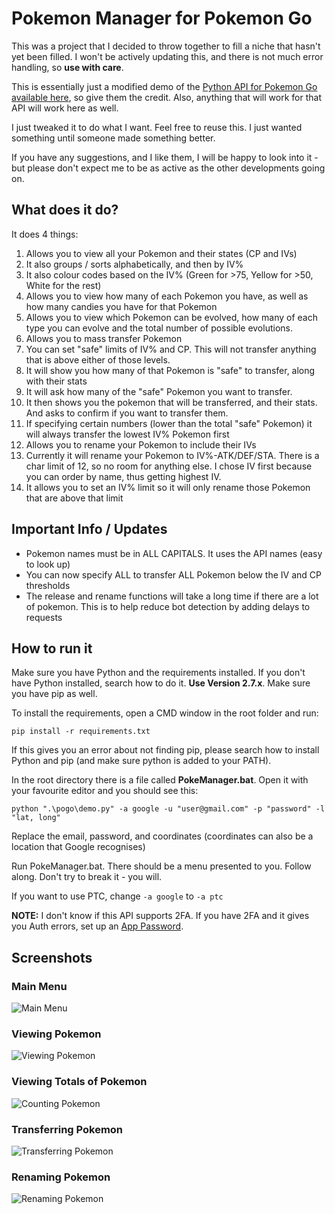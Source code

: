 # Pokemon Manager for Pokemon Go

This was a project that I decided to throw together to fill a niche that hasn't yet been filled. I won't be actively updating this, and there is not much error handling, so **use with care**.

This is essentially just a modified demo of the [Python API for Pokemon Go available here](https://github.com/rubenvereecken/pokemongo-api), so give them the credit. Also, anything that will
work for that API will work here as well.

I just tweaked it to do what I want. Feel free to reuse this. I just wanted something until someone made something better.

If you have any suggestions, and I like them, I will be happy to look into it - but please don't expect me to be as active as the other developments going on.

## What does it do?

It does 4 things:

1.  Allows you to view all your Pokemon and their states (CP and IVs)
  1.  It also groups / sorts alphabetically, and then by IV%
  2.  It also colour codes based on the IV% (Green for >75, Yellow for >50, White for the rest)
2.  Allows you to view how many of each Pokemon you have, as well as how many candies you have for that Pokemon
3.  Allows you to view which Pokemon can be evolved, how many of each type you can evolve and the total number of possible evolutions.
4.  Allows you to mass transfer Pokemon
  1.  You can set "safe" limits of IV% and CP. This will not transfer anything that is above either of those levels.
  2.  It will show you how many of that Pokemon is "safe" to transfer, along with their stats
  3.  It will ask how many of the "safe" Pokemon you want to transfer.
  4.  It then shows you the pokemon that will be transferred, and their stats. And asks to confirm if you want to transfer them.
  5.  If specifying certain numbers (lower than the total "safe" Pokemon) it will always transfer the lowest IV% Pokemon first
5.  Allows you to rename your Pokemon to include their IVs
  1.  Currently it will rename your Pokemon to IV%-ATK/DEF/STA. There is a char limit of 12, so no room for anything else. I chose IV first because you can order by name, thus getting highest IV.
  2.  It allows you to set an IV% limit so it will only rename those Pokemon that are above that limit

## Important Info / Updates

* Pokemon names must be in ALL CAPITALS. It uses the API names (easy to look up)
* You can now specify ALL to transfer ALL Pokemon below the IV and CP thresholds
* The release and rename functions will take a long time if there are a lot of pokemon. This is to help reduce bot detection by adding delays to requests

## How to run it

Make sure you have Python and the requirements installed. If you don't have Python installed, search how to do it. **Use Version 2.7.x**. Make sure you have pip as well.

To install the requirements, open a CMD window in the root folder and run:

```pip install -r requirements.txt```

If this gives you an error about not finding pip, please search how to install Python and pip (and make sure python is added to your PATH).

In the root directory there is a file called **PokeManager.bat**. Open it with your favourite editor and you should see this:

```python ".\pogo\demo.py" -a google -u "user@gmail.com" -p "password" -l "lat, long"```

Replace the email, password, and coordinates (coordinates can also be a location that Google recognises)

Run PokeManager.bat. There should be a menu presented to you. Follow along. Don't try to break it - you will.

If you want to use PTC, change `-a google` to `-a ptc`

**NOTE:** I don't know if this API supports 2FA. If you have 2FA and it gives you Auth errors, set up an [App Password](https://security.google.com/settings/security/apppasswords).

## Screenshots

### Main Menu

![Main Menu](/media/main_menu2.png?raw=true "Main Menu")

### Viewing Pokemon

![Viewing Pokemon](/media/view_pokemon.png?raw=true "View Pokemon")

### Viewing Totals of Pokemon

![Counting Pokemon](/media/count_pokemon.png?raw=true "Count Pokemon")

### Transferring Pokemon

![Transferring Pokemon](/media/transfer_pokemon2.png?raw=true "Transfer Pokemon")

### Renaming Pokemon

![Renaming Pokemon](/media/rename_pokemon.png?raw=true "Rename Pokemon")